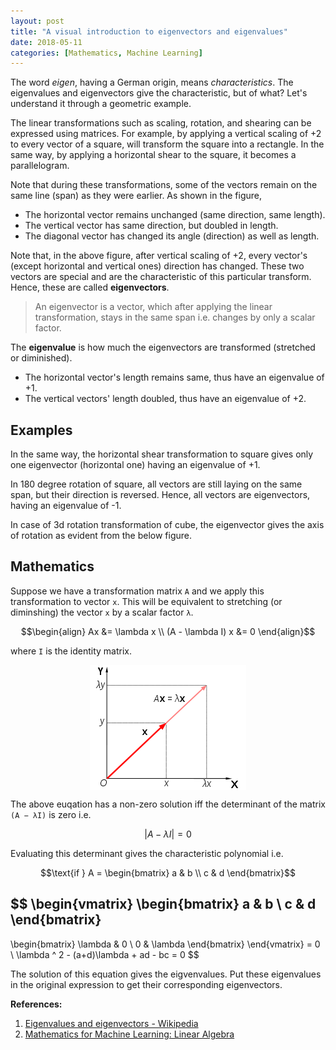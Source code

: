 ```yaml
---
layout: post
title: "A visual introduction to eigenvectors and eigenvalues"
date: 2018-05-11
categories: [Mathematics, Machine Learning]
---
```



The word *eigen*, having a German origin, means *characteristics*. The eigenvalues and eigenvectors give the characteristic, but of what? Let's understand it through a geometric example.

The linear transformations such as scaling, rotation, and shearing can be expressed using matrices. For example, by applying a vertical scaling of +2 to every vector of a square, will transform the square into a rectangle. In the same way, by applying a horizontal shear to the square, it becomes a parallelogram.

Note that during these transformations, some of the vectors remain on the same line (span) as they were earlier. As shown in the figure, 

* The horizontal vector remains unchanged (same direction, same length). 
* The vertical vector has same direction, but doubled in length. 
* The diagonal vector has changed its angle (direction) as well as length.

Note that, in the above figure, after vertical scaling of +2, every vector's (except horizontal and vertical ones) direction has changed. These two vectors are special and are the characteristic of this particular transform. Hence, these are called **eigenvectors**.

> An eigenvector is a vector, which after applying the linear transformation, stays in the same span i.e. changes by only a scalar factor.

The **eigenvalue** is how much the eigenvectors are transformed (stretched or diminished).

* The horizontal vector's length remains same, thus have an eigenvalue of +1.
* The vertical vectors' length doubled, thus have an eigenvalue of +2.


## Examples

In the same way, the horizontal shear transformation to square gives only one eigenvector (horizontal one) having an eigenvalue of +1.

In 180 degree rotation of square, all vectors are still laying on the same span, but their direction is reversed. Hence, all vectors are  eigenvectors, having an eigenvalue of -1.

In case of 3d rotation transformation of cube, the eigenvector gives the axis of rotation as evident from the below figure.


## Mathematics

Suppose we have a transformation matrix `A` and we apply this transformation to vector `x`. This will be equivalent to stretching (or diminshing) the vector `x` by a scalar factor `λ`.

$$\begin{align}
Ax &= \lambda x \\
(A - \lambda I) x &= 0
\end{align}$$

where `I` is the identity matrix.

<img src="/img/eigenvalue_equation.svg.png" style="display: block; margin: auto; width: auto; max-width: 100%;">


The above euqation has a non-zero solution iff the determinant of the matrix `(A − λI)` is zero i.e.

$$\left| A - λI \right| = 0$$

Evaluating this determinant gives the characteristic polynomial i.e.

$$\text{if } A = \begin{bmatrix} 
a & b \\
c & d 
\end{bmatrix}$$

$$
\begin{vmatrix}
\begin{bmatrix} 
a & b \\
c & d 
\end{bmatrix}
 - 
\begin{bmatrix} 
\lambda & 0 \\
0 & \lambda 
\end{bmatrix}
\end{vmatrix}
 = 0 
\\
\lambda ^ 2 - (a+d)\lambda + ad - bc = 0
$$

The solution of this equation gives the eigvenvalues. Put these eigenvalues in the original expression to get their corresponding eigenvectors.  


**References:**  

1. [Eigenvalues and eigenvectors - Wikipedia](https://en.wikipedia.org/wiki/Eigenvalues_and_eigenvectors)  
2. [Mathematics for Machine Learning: Linear Algebra](https://www.coursera.org/learn/linear-algebra-machine-learning)
